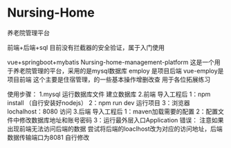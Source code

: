 # Nursing-Home
养老院管理平台

前端+后端+sql 目前没有拦截器的安全验证，属于入门使用

vue+springboot+mybatis
Nursing-home-management-platform
这是一个用于养老院管理的平台，采用的是mysql数据库
employ 是项目后端
vue-employ是项目前端
这个主要是住宿管理，的一些基本操作增删改查 
用于各位拓展练习


使用步骤：
1.mysql 运行数据库文件 建立数据库
2.前端 导入工程后
          1：npm install （自行安装好nodejs）
          2：npm run dev 运行项目
          3：浏览器lochalhost：8080 访问
3.后端 导入工程后
          1：maven加载需要的配置
          2：配置文件中修改数据库地址和账号密码
          3：运行最外层入口Application
错误：
注意如果出现前端无法访问后端的数据
  尝试将后端的loaclhost改为对应的访问地址，后端数据传输端口为8081 自行修改

